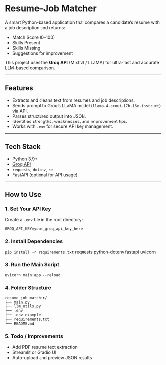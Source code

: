 # Resume–Job Matcher

A smart Python-based application that compares a candidate’s resume with a job description and returns:
- Match Score (0–100)
- Skills Present
- Skills Missing
- Suggestions for improvement

This project uses the **Groq API** (Mixtral / LLaMA) for ultra-fast and accurate LLM-based comparison.

---

## Features

- Extracts and cleans text from resumes and job descriptions.
- Sends prompt to Groq’s LLaMA model (`llama-4-scout-17b-16e-instruct`) via API.
- Parses structured output into JSON.
- Identifies strengths, weaknesses, and improvement tips.
- Works with `.env` for secure API key management.

---

## Tech Stack

- Python 3.9+
- [Groq API](https://console.groq.com/)
- `requests`, `dotenv`, `re`
- FastAPI (optional for API usage)

---

## How to Use

### 1. Set Your API Key

Create a `.env` file in the root directory:

```env
GROQ_API_KEY=your_groq_api_key_here
```

### 2. Install Dependencies
`pip install -r requirements.txt`
requests
python-dotenv
fastapi
uvicorn

### 3. Run the Main Script
`uvicorn main:app --reload`

### 4. Folder Structure
```
resume_job_matcher/
├── main.py
├── llm_utils.py
├── .env
├── .env.example
├── requirements.txt
└── README.md
```

### 5. Todo / Improvements
- Add PDF resume text extraction
- Streamlit or Gradio UI
- Auto-upload and preview JSON results

